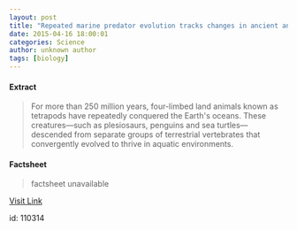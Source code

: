 ```yaml
---
layout: post
title: "Repeated marine predator evolution tracks changes in ancient and Anthropocene oceans"
date: 2015-04-16 18:00:01
categories: Science
author: unknown author
tags: [biology]
---
```



#### Extract
>For more than 250 million years, four-limbed land animals known as tetrapods have repeatedly conquered the Earth's oceans. These creatures—such as plesiosaurs, penguins and sea turtles—descended from separate groups of terrestrial vertebrates that convergently evolved to thrive in aquatic environments.

#### Factsheet
>factsheet unavailable

[Visit Link](http://phys.org/news348408423.html)

id:  110314
